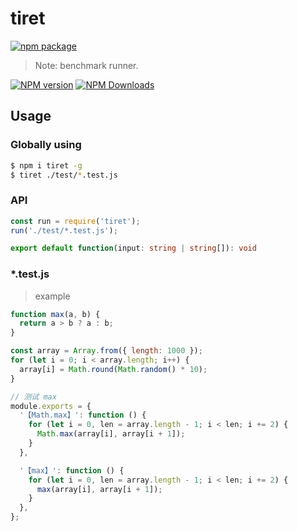 # tiret

[![npm package](https://nodei.co/npm/tiret.png?downloads=true&downloadRank=true&stars=true)](https://www.npmjs.com/package/tiret)

> Note: benchmark runner.

[![NPM version](https://img.shields.io/npm/v/tiret.svg?style=flat)](https://npmjs.org/package/tiret)
[![NPM Downloads](https://img.shields.io/npm/dm/tiret.svg?style=flat)](https://npmjs.org/package/tiret)

## Usage

### Globally using

```bash
$ npm i tiret -g
$ tiret ./test/*.test.js
```

### API

```js
const run = require('tiret');
run('./test/*.test.js');
```

```ts
export default function(input: string | string[]): void
```

### *.test.js

> example

```js
function max(a, b) {
  return a > b ? a : b;
}

const array = Array.from({ length: 1000 });
for (let i = 0; i < array.length; i++) {
  array[i] = Math.round(Math.random() * 10);
}

// 测试 max
module.exports = {
  '【Math.max】': function () {
    for (let i = 0, len = array.length - 1; i < len; i += 2) {
      Math.max(array[i], array[i + 1]);
    }
  },

  '【max】': function () {
    for (let i = 0, len = array.length - 1; i < len; i += 2) {
      max(array[i], array[i + 1]);
    }
  },
};

```
